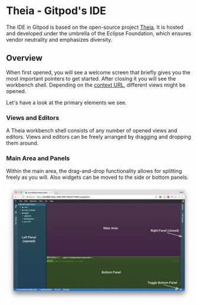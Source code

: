 # Theia - Gitpod's IDE

The IDE in Gitpod is based on the open-source project [Theia](https://theia-ide.org). It is hosted
and developed under the umbrella of the Eclipse Foundation, which ensures vendor neutrality and
emphasizes diversity.

## Overview

When first opened, you will see a welcome screen that briefly gives you the most important pointers
to get started. After closing it you will see the workbench shell. Depending on the
[context URL](30_Workspaces.md#context-urls), different views might be opened.

Let's have a look at the primary elements we see.

### Views and Editors

A Theia workbench shell consists of any number of opened views and editors. Views and editors can be
freely arranged by dragging and dropping them around.

### Main Area and Panels

Within the main area, the drag-and-drop functionality allows for splitting freely as you will. Also
widgets can be moved to the side or bottom panels.

![](./images/workbench-shell.jpg)

